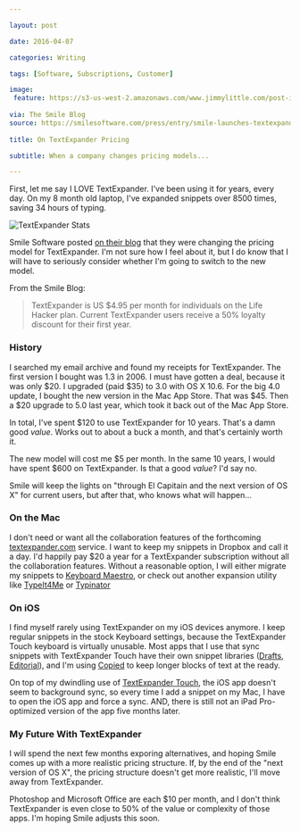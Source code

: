 ```yaml
---

layout: post

date: 2016-04-07

categories: Writing

tags: [Software, Subscriptions, Customer]

image:
 feature: https://s3-us-west-2.amazonaws.com/www.jimmylittle.com/post-images/textexpander-logo.png
 
via: The Smile Blog
source: https://smilesoftware.com/press/entry/smile-launches-textexpander-com-with-apps-for-mac-iphone-and-windows-beta 
 
title: On TextExpander Pricing

subtitle: When a company changes pricing models...

---
```


First, let me say I LOVE TextExpander. I've been using it for years, every day. On my 8 month old laptop, I've expanded snippets over 8500 times, saving 34 hours of typing.

![TextExpander Stats](https://s3-us-west-2.amazonaws.com/www.jimmylittle.com/post-images/text-expander-stats.png)

Smile Software posted [on their blog][1] that they were changing the pricing model for TextExpander. I'm not sure how I feel about it, but I do know that I will have to seriously consider whether I'm going to switch to the new model.

<!-- more -->

From the Smile Blog:

> TextExpander is US $4.95 per month for individuals on the Life Hacker plan. Current TextExpander users receive a 50% loyalty discount for their first year. 

### History
I searched my email archive and found my receipts for TextExpander. The first version I bought was 1.3 in 2006. I must have gotten a deal, because it was only $20. I upgraded (paid $35) to 3.0 with OS X 10.6. For the big 4.0 update, I bought the new version in the Mac App Store. That was $45. Then a $20 upgrade to 5.0 last year, which took it back out of the Mac App Store. 

In total, I've spent $120 to use TextExpander for 10 years. That's a damn good _value_. Works out to about a buck a month, and that's certainly worth it.

The new model will cost me $5 per month. In the same 10 years, I would have spent $600 on TextExpander. Is that a good _value_? I'd say no. 

Smile will keep the lights on "through El Capitain and the next version of OS X" for current users, but after that, who knows what will happen...

### On the Mac
I don't need or want all the collaboration features of the forthcoming [textexpander.com][2] service. I want to keep my snippets in Dropbox and call it a day. I'd happily pay $20 a year for a TextExpander subscription without all the collaboration features. Without a reasonable option, I will either migrate my snippets to [Keyboard Maestro][km], or check out another expansion utility like [TypeIt4Me][t4] or [Typinator][tn]

### On iOS
I find myself rarely using TextExpander on my iOS devices anymore. I keep regular snippets in the stock Keyboard settings, because the TextExpander Touch keyboard is virtually unusable. Most apps that I use that sync snippets with TextExpander Touch have their own snippet libraries ([Drafts][3], [Editorial][4]), and I'm using [Copied][cp] to keep longer blocks of text at the ready. 

On top of my dwindling use of [TextExpander Touch][0], the iOS app doesn't seem to background sync, so every time I add a snippet on my Mac, I have to open the iOS app and force a sync. AND, there is still not an iPad Pro-optimized version of the app five months later. 

### My Future With TextExpander
I will spend the next few months exporing alternatives, and hoping Smile comes up with a more realistic pricing structure. If, by the end of the "next version of OS X", the pricing structure doesn't get more realistic, I'll move away from TextExpander. 

Photoshop and Microsoft Office are each $10 per month, and I don't think TextExpander is even close to 50% of the value or complexity of those apps. I'm hoping Smile adjusts this soon. 



[0]: https://geo.itunes.apple.com/us/app/textexpander-+-keyboard-type/id1075927186?mt=8
[1]: https://smilesoftware.com/press/entry/smile-launches-textexpander-com-with-apps-for-mac-iphone-and-windows-beta
[2]: http://www.textexpander.com
[3]: https://geo.itunes.apple.com/us/app/drafts-4-quickly-capture-notes/id905337691?mt=8
[4]: https://geo.itunes.apple.com/us/app/editorial/id673907758?mt=8
[km]: http://www.keyboardmaestro.com/main/
[t4]: http://www.ettoresoftware.com/products/typeit4me/
[tn]: http://www.ergonis.com/products/typinator/
[cp]: https://geo.itunes.apple.com/us/app/copied-copy-paste-everywhere/id1015767349?mt=8
